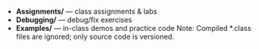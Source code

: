 - **Assignments/** — class assignments & labs  
- **Debugging/** — debug/fix exercises  
- **Examples/** — in-class demos and practice code
Note: Compiled *.class files are ignored; only source code is versioned.
